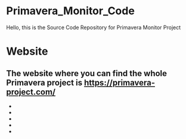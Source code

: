 # Primavera_Monitor_Code
Hello, this is the Source Code Repository for Primavera Monitor Project
# Website
The website where you can find the whole Primavera project is https://primavera-project.com/
-
-
-
-
-
-
